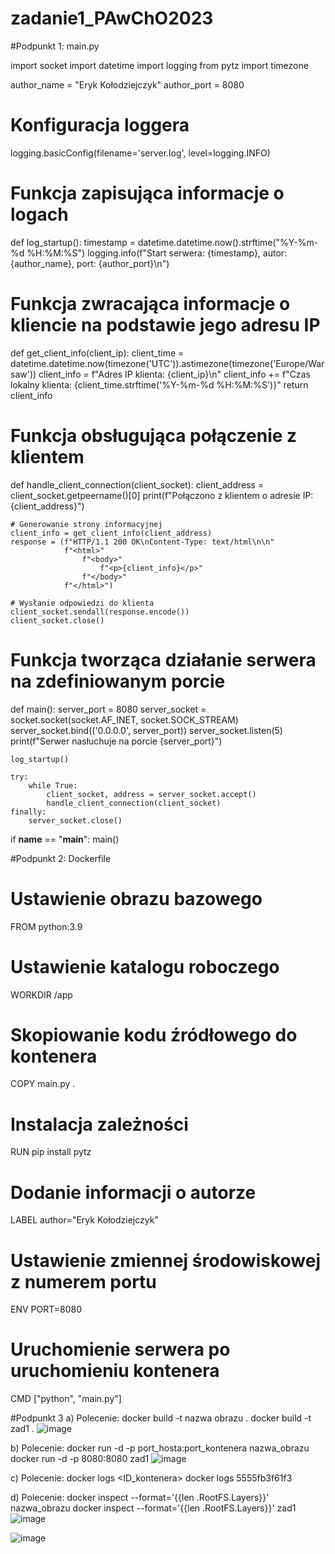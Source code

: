 # zadanie1_PAwChO2023

#Podpunkt 1: main.py

import socket
import datetime
import logging
from pytz import timezone

author_name = "Eryk Kołodziejczyk"
author_port = 8080

# Konfiguracja loggera
logging.basicConfig(filename='server.log', level=logging.INFO)

# Funkcja zapisująca informacje o logach
def log_startup():
    timestamp = datetime.datetime.now().strftime("%Y-%m-%d %H:%M:%S")
    logging.info(f"Start serwera: {timestamp}, autor: {author_name}, port: {author_port}\n")


# Funkcja zwracająca informacje o kliencie na podstawie jego adresu IP
def get_client_info(client_ip):
    client_time = datetime.datetime.now(timezone('UTC')).astimezone(timezone('Europe/Warsaw'))
    client_info = f"Adres IP klienta: {client_ip}\n"
    client_info += f"Czas lokalny klienta: {client_time.strftime('%Y-%m-%d %H:%M:%S')}"
    return client_info

# Funkcja obsługująca połączenie z klientem
def handle_client_connection(client_socket):
    client_address = client_socket.getpeername()[0]
    print(f"Połączono z klientem o adresie IP: {client_address}")

    # Generowanie strony informacyjnej
    client_info = get_client_info(client_address)
    response = (f"HTTP/1.1 200 OK\nContent-Type: text/html\n\n"
                f"<html>"
                    f"<body>"
                        f"<p>{client_info}</p>"
                    f"</body>"
                f"</html>")

    # Wysłanie odpowiedzi do klienta
    client_socket.sendall(response.encode())
    client_socket.close()

 # Funkcja tworząca działanie serwera na zdefiniowanym porcie
def main():
    server_port = 8080
    server_socket = socket.socket(socket.AF_INET, socket.SOCK_STREAM)
    server_socket.bind(('0.0.0.0', server_port))
    server_socket.listen(5)
    print(f"Serwer nasłuchuje na porcie {server_port}")

    log_startup()

    try:
        while True:
            client_socket, address = server_socket.accept()
            handle_client_connection(client_socket)
    finally:
        server_socket.close()


if __name__ == "__main__":
    main()


#Podpunkt 2: Dockerfile
# Ustawienie obrazu bazowego
FROM python:3.9

# Ustawienie katalogu roboczego
WORKDIR /app

# Skopiowanie kodu źródłowego do kontenera
COPY main.py .

# Instalacja zależności
RUN pip install pytz

# Dodanie informacji o autorze
LABEL author="Eryk Kołodziejczyk"

# Ustawienie zmiennej środowiskowej z numerem portu
ENV PORT=8080

# Uruchomienie serwera po uruchomieniu kontenera
CMD ["python", "main.py"]


#Podpunkt 3
  a)
  Polecenie: docker build -t nazwa obrazu .
             docker build -t zad1 .
  ![image](https://github.com/erkjx/zadanie1_PAwChO2023/assets/129630909/49d15878-bea9-41ae-8c7e-1f030328930e)

  b)
  Polecenie: docker run -d -p port_hosta:port_kontenera nazwa_obrazu
             docker run -d -p 8080:8080 zad1
  ![image](https://github.com/erkjx/zadanie1_PAwChO2023/assets/129630909/a0a96ad1-fcbb-48b1-9e6d-4e938c2c7429)

  c) 
  Polecenie: docker logs <ID_kontenera>
             docker logs 5555fb3f61f3

  d)
  Polecenie: docker inspect --format='{{len .RootFS.Layers}}' nazwa_obrazu
             docker inspect --format='{{len .RootFS.Layers}}' zad1
  ![image](https://github.com/erkjx/zadanie1_PAwChO2023/assets/129630909/dae7b907-085e-42bf-a36b-14cbcc812e3b)

  ![image](https://github.com/erkjx/zadanie1_PAwChO2023/assets/129630909/14586b4f-599d-4dfd-bc5d-cc82d41b79b8)



